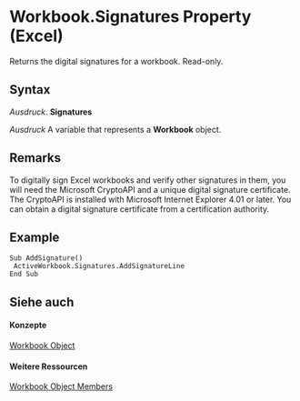 
# Workbook.Signatures Property (Excel)

Returns the digital signatures for a workbook. Read-only.


## Syntax

 _Ausdruck_. **Signatures**

 _Ausdruck_ A variable that represents a **Workbook** object.


## Remarks

To digitally sign Excel workbooks and verify other signatures in them, you will need the Microsoft CryptoAPI and a unique digital signature certificate. The CryptoAPI is installed with Microsoft Internet Explorer 4.01 or later. You can obtain a digital signature certificate from a certification authority.


## Example


```
Sub AddSignature() 
 ActiveWorkbook.Signatures.AddSignatureLine 
End Sub
```


## Siehe auch


#### Konzepte


[Workbook Object](8c00aa60-c974-eed3-0812-3c9625eb0d4c.md)
#### Weitere Ressourcen


[Workbook Object Members](http://msdn.microsoft.com/library/dce102a3-25de-3ff4-2ce5-bc56e08baca7%28Office.15%29.aspx)